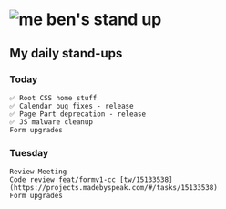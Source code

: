 # ![me](https://avatars2.githubusercontent.com/u/5232044?s=50&v=4) ben's stand up

## My daily stand-ups

### Today
   
    ✅ Root CSS home stuff
    ✅ Calendar bug fixes - release
    ✅ Page Part deprecation - release
    ✅ JS malware cleanup
    Form upgrades

### Tuesday

    Review Meeting
    Code review feat/formv1-cc [tw/15133538](https://projects.madebyspeak.com/#/tasks/15133538)
    Form upgrades
